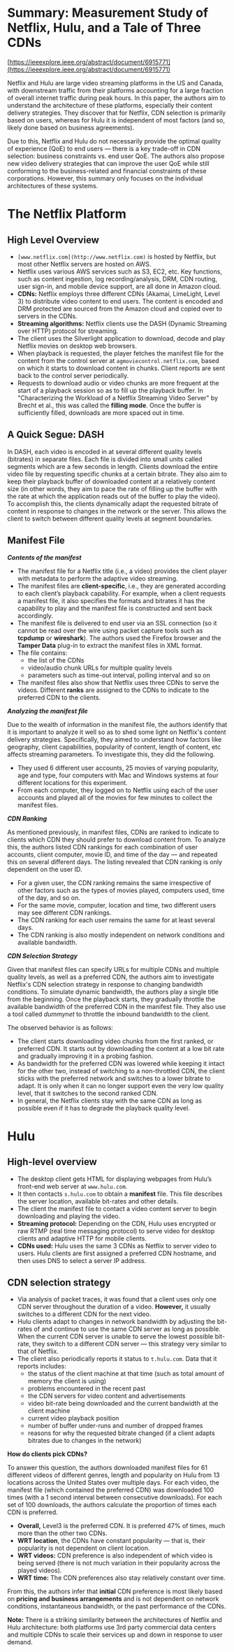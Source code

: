 # Summary: Measurement Study of Netflix, Hulu, and a Tale of Three CDNs

[https://ieeexplore.ieee.org/abstract/document/6915771](https://ieeexplore.ieee.org/abstract/document/6915771)

Netflix and Hulu are large video streaming platforms in the US and Canada, with downstream traffic from their platforms accounting for a large fraction of overall internet traffic during peak hours. In this paper, the authors aim to understand the architecture of these platforms, especially their content delivery strategies. They discover that for Netflix, CDN selection is primarily based on users, whereas for Hulu it is independent of most factors (and so, likely done based on business agreements).

Due to this, Netflix and Hulu do not necessarily provide the optimal quality of experience (QoE) to end users — there is a key trade-off in CDN selection: business constraints vs. end user QoE. The authors also propose new video delivery strategies that can improve the user QoE while still conforming to the business-related and financial constraints of these corporations. However, this summary only focuses on the individual architectures of these systems.

# The Netflix Platform

## High Level Overview

- `[www.netflix.com](http://www.netflix.com)` is hosted by Netflix, but most other Netflix servers are hosted on AWS.
- Netflix uses various AWS services such as S3, EC2, etc. Key functions, such as content ingestion, log recording/analysis, DRM, CDN routing, user sign-in, and mobile device support, are all done in Amazon cloud.
- **CDNs:**  Netflix employs three different CDNs (Akamai, LimeLight, Level 3) to distribute video content to end users. The content is encoded and DRM protected are sourced from the Amazon cloud and copied over to servers in the CDNs.
- **Streaming algorithms:**  Netflix clients use the DASH (Dynamic Streaming over HTTP) protocol for streaming.
- The client uses the Silverlight application to download, decode and play Netflix movies on desktop web browsers.
- When playback is requested, the player fetches the manifest file for the content from the
control server at `agmoviecontrol.netflix.com`, based on which it starts to download content in chunks. Client reports are sent back to the control server periodically.
- Requests to download audio or video chunks are more frequent at the start of a playback session so as to fill up the playback buffer. In "Characterizing the Workload of a Netflix Streaming Video Server" by Brecht et al., this was called the **filling mode**. Once the buffer is sufficiently filled, downloads are more spaced out in time.

## A Quick Segue: DASH

In DASH, each video is encoded in at several different quality levels (bitrates) in separate files. Each file is divided into small units called segments which are a few seconds in length. Clients download the entire video file by requesting specific chunks at a certain bitrate. They also aim to keep their playback buffer of downloaded content at a relatively content size (in other words, they aim to pace the rate of filling up the buffer with the rate at which the application reads out of the buffer to play the video). To accomplish this, the clients dynamically adapt the requested bitrate of content in response to changes in the network or the server. This allows the client to switch between different quality levels at segment boundaries.

## Manifest File

***Contents of the manifest***

- The manifest file for a Netflix title (i.e., a video) provides the client player with metadata to perform the adaptive video streaming.
- The manifest files are **client-specific**, i.e., they are generated according to each client’s playback capability. For example, when a client requests a manifest file, it also specifies the formats and bitrates it has the capability to play and the manifest file is constructed and sent back accordingly.
- The manifest file is delivered to end user via an SSL connection (so it cannot be read over the wire using packet capture tools such as **tcpdump** or **wireshark**). The authors used the Firefox browser and the **Tamper Data** plug-in to extract the manifest files in XML format.
- The file contains:
    - the list of the CDNs
    - video/audio chunk URLs for multiple quality levels
    - parameters such as time-out interval, polling interval and so on
- The manifest files also show that Netflix uses three CDNs to serve the videos. Different **ranks** are assigned to the CDNs to indicate to the preferred CDN to the clients.

***Analyzing the manifest file***

Due to the wealth of information in the manifest file, the authors identify that it is important to analyze it well so as to shed some light on Netflix's content delivery strategies. Specifically, they aimed to understand how factors like geography, client capabilities, popularity of content, length of content, etc affects streaming parameters. To investigate this, they did the following.

- They used 6 different user accounts, 25 movies of varying popularity, age and type, four computers with Mac and Windows systems at four different locations for this
experiment.
- From each computer, they logged on to Netflix using each of the user accounts and played all of the movies for few minutes to collect the manifest files.

***CDN Ranking***

As mentioned previously, in manifest files, CDNs are ranked to indicate to clients which CDN they should prefer to download content from. To analyze this, the authors listed CDN rankings for each combination of user accounts, client computer, movie ID, and time of the day — and repeated this on several different days. The listing revealed that  CDN ranking is only dependent on the user ID.

- For a given user, the CDN ranking remains the same irrespective of other factors such as the types of movies played, computers used, time of the day, and so on.
- For the same movie, computer, location and time, two different users may see different CDN rankings.
- The CDN ranking for each user remains the same for at least several days.
- The CDN ranking is also mostly independent on network conditions and available bandwidth.

***CDN Selection Strategy***

Given that manifest files can specify URLs for multiple CDNs and multiple quality levels, as well as a preferred CDN, the authors aim to investigate Netflix's CDN selection strategy in response to changing bandwidth conditions. To simulate dynamic bandwidth, the authors play a single title from the beginning. Once the playback starts, they gradually throttle the available bandwidth of the preferred CDN in the manifest file. They also use a tool called *dummynet* to throttle the inbound bandwidth to the client.

The observed behavior is as follows:

- The client starts downloading video chunks from the first ranked, or preferred CDN. It starts out by downloading the content at a low bit rate and gradually improving it in a probing fashion.
- As bandwidth for the preferred CDN was lowered while keeping it intact for the other two, instead of switching to a non-throttled CDN, the client sticks with the preferred network and switches to a lower bitrate to adapt. It is only when it can no longer support even
the very low quality level, that it switches to the second ranked CDN.
- In general, the Netflix clients stay with the same CDN as long as possible even if it has to degrade the playback quality level.

# Hulu

## High-level overview

- The desktop client gets HTML for displaying webpages from Hulu’s front-end web server at `www.hulu.com`.
- It then contacts `s.hulu.com` to obtain a **manifest** file. This file describes the server location, available bit-rates and other details.
- The client the manifest file to contact a video content server to begin downloading and playing the video.
- **Streaming protocol:** Depending on the CDN, Hulu uses encrypted or raw RTMP (real time messaging protocol) to serve video for desktop clients and adaptive HTTP for mobile clients.
- **CDNs used:** Hulu uses the same 3 CDNs as Netflix to server video to users. Hulu clients are first assigned a preferred CDN hostname, and then uses DNS to select a server IP address.

## CDN selection strategy

- Via analysis of packet traces, it was found that a client uses only one CDN server throughout the duration of a video. **However,** it usually switches to a different CDN for the next video.
- Hulu clients adapt to changes in network bandwidth by adjusting the bit-rates of and continue to use the same CDN server as long as possible. When the current CDN server
is unable to serve the lowest possible bit-rate, they switch to a different CDN server —
 this strategy very similar to that of Netflix.
- The client also periodically reports it status to  `t.hulu.com`. Data that it reports includes:
    - the status of the client machine at that time (such as total amount of memory the client is using)
    - problems encountered in the recent past
    - the CDN servers for video content and advertisements
    - video bit-rate being downloaded and the current bandwidth at the client machine
    - current video playback position
    - number of buffer under-runs and number of dropped frames
    - reasons for why the requested bitrate changed (if a client adapts bitrates due to changes in the network)

**How do clients pick CDNs?**

To answer this question, the authors downloaded manifest files for 61 different videos of different genres, length and popularity on Hulu from 13 locations across the United States over multiple days. For each video, the manifest file (which contained the preferred CDN) was downloaded 100 times (with a 1 second interval between consecutive downloads). For each set of 100 downloads, the authors calculate the proportion of times each CDN is preferred.

- **Overall,** Level3 is the preferred CDN. It is preferred 47% of times, much more than the other two CDNs.
- **WRT location**, the CDNs have constant popularity — that is, their popularity is not dependent on client location.
- **WRT videos:**  CDN preference is also independent of which video is being served (there is not much variation in their popularity across the played videos).
- **WRT time:** The CDN preferences also stay relatively constant over time.

From this, the authors infer that **initial** CDN preference is most likely based on **pricing and business arrangements** and is not dependent on network conditions, instantaneous bandwidth, or the past performance of the CDNs.

**Note:** There is a striking similarity between the architectures of Netflix and Hulu architecture: both platforms use 3rd party commercial data centers and multiple CDNs to scale their services up and down in response to user demand.
